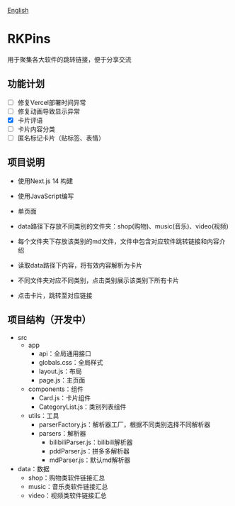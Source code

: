 [English](README_en.md)

# RKPins
用于聚集各大软件的跳转链接，便于分享交流

## 功能计划

- [ ] 修复Vercel部署时间异常
- [ ] 修复动画导致显示异常
- [x] 卡片评语
- [ ] 卡片内容分类
- [ ] 匿名标记卡片（贴标签、表情）

## 项目说明

- 使用Next.js 14 构建
- 使用JavaScript编写
- 单页面

- data路径下存放不同类别的文件夹：shop(购物)、music(音乐)、video(视频)
- 每个文件夹下存放该类别的md文件，文件中包含对应软件跳转链接和内容介绍
- 读取data路径下内容，将有效内容解析为卡片
- 不同文件夹对应不同类别，点击类别展示该类别下所有卡片
- 点击卡片，跳转至对应链接

## 项目结构（开发中）

- src
  - app
    - api：全局通用接口
    - globals.css：全局样式
    - layout.js：布局
    - page.js：主页面
  - components：组件
    - Card.js：卡片组件
    - CategoryList.js：类别列表组件
  - utils：工具
    - parserFactory.js：解析器工厂，根据不同类别选择不同解析器
    - parsers：解析器
      - bilibiliParser.js：bilibili解析器
      - pddParser.js：拼多多解析器
      - mdParser.js：默认md解析器
- data：数据
  - shop：购物类软件链接汇总
  - music：音乐类软件链接汇总
  - video：视频类软件链接汇总